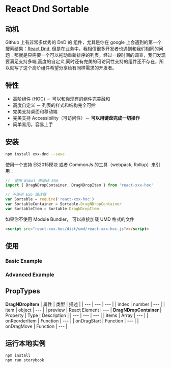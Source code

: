 # React Dnd Sortable

## 动机

Github 上有非常多优秀的 DnD 的 组件，尤其是你在 google 上会遇到的第一个搜索结果：[React Dnd](https://github.com/react-dnd/react-dnd), 但是在业务中，我相信很多开发者也遇到和我们相同的问题：那就是只需要一个可以拖动重新排序的列表，经过一段时间的调查，我们发现要满足支持多端,高度的自定义,同时还有完美的可访问性支持的组件还不存在，所以就写了这个高阶组件希望分享给有同样需求的开发者。

## 特性

* 高阶组件 (HOC) － 可以和你现有的组件完美融和
* 高度自定义 － 列表的样式和结构完全可控
* 完美支持桌面和移动端
* 完美支持 Accessibility（可访问性）－  **可以用键盘完成一切操作**
* 简单易用，容易上手

## 安装

```bash
npm install xxx-dnd --save
```
使用一个支持 ES2015模块 或者 CommonJs 的工具（webpack, Rollup）来引用：

```javascript
//  使用 Babel 来编译 ES6
import { DragNDropContainer, DragNDropItem } from 'react-xxx-hoc'

// 不使用 ES6 编译器
var Sortable = require('react-xxx-hoc')
var SortableContainer = Sortable.DragNDropContainer
var SortableItem = Sortable.DragNDropItem
```

如果你不使用 Module Bundler， 可以直接加载 UMD 格式的文件

```html
<script src="react-xxx-hoc/dist/umd/react-xxx-hoc.js"></script>
```

## 使用

### Basic Example

### Advanced Example


## PropTypes

**DragNDropItem**
| 属性 | 类型 | 描述 |
| --- | --- | --- |
| index | number | --- |
| item | object | --- |
| preview | React Element | --- |
**DragNDropContainer**
| Property | Type | Description |
| --- | --- | --- |
| items | Array | --- |
| onReorderItem | Function | --- |
| onDragStart | Function | --- |
| onDragMove | Function | --- |

## 运行本地实例

```bash
npm install
npm run storybook
```
